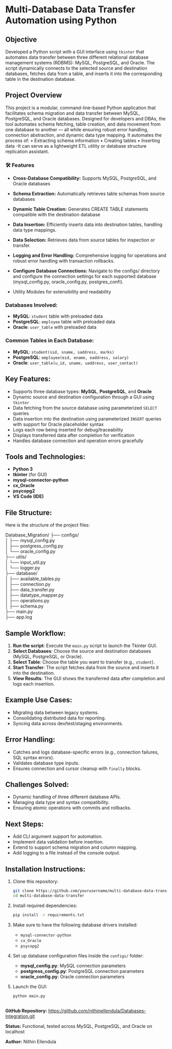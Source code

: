 # Multi-Database Data Transfer Automation using Python

## Objective
Developed a Python script with a GUI interface using `tkinter` that automates data transfer between three different relational database management systems (RDBMS): MySQL, PostgreSQL, and Oracle. The script dynamically connects to the selected source and destination databases, fetches data from a table, and inserts it into the corresponding table in the destination database.

## Project Overview
This project is a modular, command-line-based Python application that facilitates
schema migration and data transfer between MySQL, PostgreSQL, and Oracle
databases. Designed for developers and DBAs, the tool automates schema fetching,
table creation, and data movement from one database to another — all while ensuring
robust error handling, connection abstraction, and dynamic data type mapping. It
automates the process of:
• Extracting schema information
• Creating tables
• Inserting data
-It can serve as a lightweight ETL utility or database structure replication assistant.
### 🛠 Features
- **Cross-Database Compatibility:** Supports MySQL, PostgreSQL, and Oracle
databases

- **Schema Extraction:** Automatically retrieves table schemas from source
databases

- **Dynamic Table Creation:** Generates CREATE TABLE statements compatible with
the destination database

- **Data Insertion:** Efficiently inserts data into destination tables, handling data type
mappings.

- **Data Selection:** Retrieves data from source tables for inspection or transfer.
  
- **Logging and Error Handling:** Comprehensive logging for operations and robust
error handling with transaction rollbacks.

- **Configure Database Connections:**
Navigate to the configs/ directory and configure the connection settings for
each supported database (mysql_config.py, oracle_config.py, postgres_confi).

- Utility Modules for extensibility and readability
### Databases Involved:
- **MySQL**: `student` table with preloaded data
- **PostgreSQL**: `employee` table with preloaded data
- **Oracle**: `user_table` with preloaded data

### Common Tables in Each Database:
- **MySQL**: `student(sid, sname, saddress, marks)`
- **PostgreSQL**: `employee(eid, ename, eaddress, salary)`
- **Oracle**: `user_table(u_id, uname, uaddress, user_contact)`

## Key Features:
- Supports three database types: **MySQL**, **PostgreSQL**, and **Oracle**
- Dynamic source and destination configuration through a GUI using `tkinter`
- Data fetching from the source database using parameterized `SELECT` queries
- Data insertion into the destination using parameterized `INSERT` queries with support for Oracle placeholder syntax
- Logs each row being inserted for debug/traceability
- Displays transferred data after completion for verification
- Handles database connection and operation errors gracefully

## Tools and Technologies:
- **Python 3**
- **tkinter** (for GUI)
- **mysql-connector-python**
- **cx_Oracle**
- **psycopg2**
- **VS Code (IDE)**

## File Structure:
Here is the structure of the project files:

Database_Migration/
├── configs/                          
│   ├── mysql_config.py              
│   ├── postgress_config.py          
│   └── oracle_config.py             
├── utils/                           
│   └── input_util.py   
│   └── logger.py  
├── database/                       
│   ├── available_tables.py         
│   ├── connection.py                 
│   ├── data_transfer.py              
│   ├── datatype_mapper.py           
│   ├── operations.py                 
│   ├── schema.py                                     
├── main.py                          
├── app.log                          
              

## Sample Workflow:
1. **Run the script**: Execute the `main.py` script to launch the Tkinter GUI.
2. **Select Databases**: Choose the source and destination databases (MySQL, PostgreSQL, or Oracle).
3. **Select Table**: Choose the table you want to transfer (e.g., `student`).
4. **Start Transfer**: The script fetches data from the source and inserts it into the destination.
5. **View Results**: The GUI shows the transferred data after completion and logs each insertion.

## Example Use Cases:
- Migrating data between legacy systems.
- Consolidating distributed data for reporting.
- Syncing data across dev/test/staging environments.

## Error Handling:
- Catches and logs database-specific errors (e.g., connection failures, SQL syntax errors).
- Validates database type inputs.
- Ensures connection and cursor cleanup with `finally` blocks.

## Challenges Solved:
- Dynamic handling of three different database APIs.
- Managing data type and syntax compatibility.
- Ensuring atomic operations with commits and rollbacks.

## Next Steps:
- Add CLI argument support for automation.
- Implement data validation before insertion.
- Extend to support schema migration and column mapping.
- Add logging to a file instead of the console output.

## Installation Instructions:
1. Clone this repository:
    ```bash
    git clone https://github.com/yourusername/multi-database-data-transfer.git
    cd multi-database-data-transfer
    ```

2. Install required dependencies:
    ```bash
    pip install -r requirements.txt
    ```

3. Make sure to have the following database drivers installed:
    - `mysql-connector-python`
    - `cx_Oracle`
    - `psycopg2`

4. Set up database configuration files inside the `configs/` folder:
    - **mysql_config.py**: MySQL connection parameters
    - **postgress_config.py**: PostgreSQL connection parameters
    - **oracle_config.py**: Oracle connection parameters

5. Launch the GUI:
    ```bash
    python main.py
    ```

## 
**GitHub Repository:** https://github.com/nithinellendula/Databases-Integration.git

**Status:** Functional, tested across MySQL, PostgreSQL, and Oracle on localhost

**Author:** Nithin Ellendula

